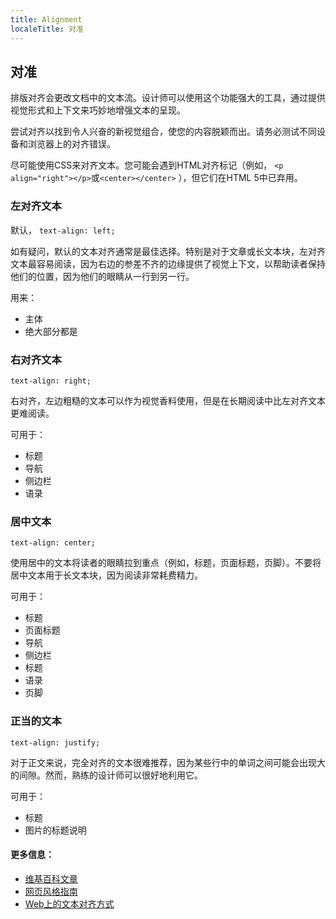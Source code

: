 ```yaml
---
title: Alignment
localeTitle: 对准
---
```

## 对准

排版对齐会更改文档中的文本流。设计师可以使用这个功能强大的工具，通过提供视觉形式和上下文来巧妙地增强文本的呈现。

尝试对齐以找到令人兴奋的新视觉组合，使您的内容脱颖而出。请务必测试不同设备和浏览器上的对齐错误。

尽可能使用CSS来对齐文本。您可能会遇到HTML对齐标记（例如， `<p align="right"></p>`或`<center></center>` ），但它们在HTML 5中已弃用。

### 左对齐文本

默认， `text-align: left;`

如有疑问，默认的文本对齐通常是最佳选择。特别是对于文章或长文本块，左对齐文本最容易阅读，因为右边的参差不齐的边缘提供了视觉上下文，以帮助读者保持他们的位置，因为他们的眼睛从一行到另一行。

用来：

*   主体
*   绝大部分都是

### 右对齐文本

`text-align: right;`

右对齐，左边粗糙的文本可以作为视觉香料使用，但是在长期阅读中比左对齐文本更难阅读。

可用于：

*   标题
*   导航
*   侧边栏
*   语录

### 居中文本

`text-align: center;`

使用居中的文本将读者的眼睛拉到重点（例如，标题，页面标题，页脚）。不要将居中文本用于长文本块，因为阅读非常耗费精力。

可用于：

*   标题
*   页面标题
*   导航
*   侧边栏
*   标题
*   语录
*   页脚

### 正当的文本

`text-align: justify;`

对于正文来说，完全对齐的文本很难推荐，因为某些行中的单词之间可能会出现大的间隙。然而，熟练的设计师可以很好地利用它。

可用于：

*   标题
*   图片的标题说明

#### 更多信息：

*   [维基百科文章](https://en.wikipedia.org/wiki/Typographic_alignment)
*   [网页风格指南](https://webstyleguide.com/wsg2/type/align.html)
*   [Web上的文本对齐方式](http://www.webpagemistakes.ca/text-alignment-on-the-web/)